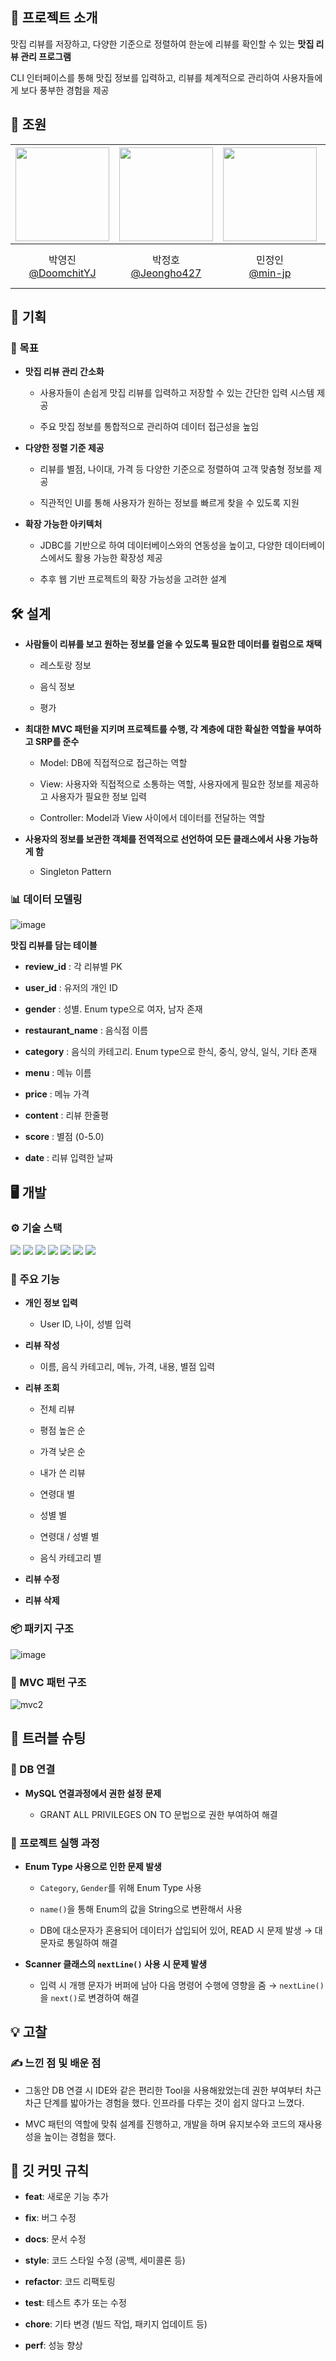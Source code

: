 ## 🍴 프로젝트 소개


맛집 리뷰를 저장하고, 다양한 기준으로 정렬하여 한눈에 리뷰를 확인할 수 있는 **맛집 리뷰 관리 프로그램**


CLI 인터페이스를 통해 맛집 정보를 입력하고, 리뷰를 체계적으로 관리하여 사용자들에게 보다 풍부한 경험을 제공


## 👥 조원
|<img src="https://avatars.githubusercontent.com/u/80048007?v=4" width="150" height="150"/>|<img src="https://avatars.githubusercontent.com/u/60309978?v=4" width="150" height="150"/>|<img src="https://avatars.githubusercontent.com/u/129049084?v=4" width="150" height="150"/>|<img src="https://avatars.githubusercontent.com/u/193316939?v=4" width="150" height="150"/>|
|:-:|:-:|:-:|:-:|
|박영진<br/>[@DoomchitYJ](https://github.com/DoomchitYJ)|박정호<br/>[@Jeongho427](https://github.com/Jeongho427)|민정인<br/>[@min-jp](https://github.com/min-jp)|박재희<br/>[@JaeHee-devSpace](https://github.com/JaeHee-devSpace)|


## 📝 기획


### 🎯 목표


- **맛집 리뷰 관리 간소화**


    - 사용자들이 손쉽게 맛집 리뷰를 입력하고 저장할 수 있는 간단한 입력 시스템 제공


    - 주요 맛집 정보를 통합적으로 관리하여 데이터 접근성을 높임


- **다양한 정렬 기준 제공**


    - 리뷰를 별점, 나이대, 가격 등 다양한 기준으로 정렬하여 고객 맞춤형 정보를 제공


    - 직관적인 UI를 통해 사용자가 원하는 정보를 빠르게 찾을 수 있도록 지원


- **확장 가능한 아키텍처**


    - JDBC를 기반으로 하여 데이터베이스와의 연동성을 높이고, 다양한 데이터베이스에서도 활용 가능한 확장성 제공


    - 추후 웹 기반 프로젝트의 확장 가능성을 고려한 설계


## 🛠️ 설계


- **사람들이 리뷰를 보고 원하는 정보를 얻을 수 있도록 필요한 데이터를 컬럼으로 채택**


    - 레스토랑 정보


    - 음식 정보


    - 평가


- **최대한 MVC 패턴을 지키며 프로젝트를 수행, 각 계층에 대한 확실한 역할을 부여하고 SRP를 준수**


    - Model: DB에 직접적으로 접근하는 역할


    - View: 사용자와 직접적으로 소통하는 역할, 사용자에게 필요한 정보를 제공하고 사용자가 필요한 정보 입력


    - Controller: Model과 View 사이에서 데이터를 전달하는 역할


- **사용자의 정보를 보관한 객체를 전역적으로 선언하여 모든 클래스에서 사용 가능하게 함**


    - Singleton Pattern


### 📊 데이터 모델링


![image](https://github.com/user-attachments/assets/16a3964f-fd88-43ed-a4e7-04129480d662)


**맛집 리뷰를 담는 테이블**


- **review_id** : 각 리뷰별 PK


- **user_id** : 유저의 개인 ID


- **gender** : 성별. Enum type으로 여자, 남자 존재


- **restaurant_name** : 음식점 이름


- **category** : 음식의 카테고리. Enum type으로 한식, 중식, 양식, 일식, 기타 존재


- **menu** : 메뉴 이름


- **price** : 메뉴 가격


- **content** : 리뷰 한줄평


- **score** : 별점 (0-5.0)


- **date** : 리뷰 입력한 날짜


## 🖥️ 개발


### ⚙️ 기술 스택

<div>
<img src="https://img.shields.io/badge/java-007396?style=for-the-badge&logo=java&logoColor=white"> 
<img src="https://img.shields.io/badge/mysql-4479A1?style=for-the-badge&logo=mysql&logoColor=white"> 
<img src="https://img.shields.io/badge/linux-FCC624?style=for-the-badge&logo=linux&logoColor=black"> 

<img src="https://img.shields.io/badge/github-181717?style=for-the-badge&logo=github&logoColor=white">
<img src="https://img.shields.io/badge/git-F05032?style=for-the-badge&logo=git&logoColor=white">
<img src="https://img.shields.io/badge/JUnit4-25A162?style=for-the-badge&logo=JUnit4&logoColor=white">
<img src="https://img.shields.io/badge/slack-4A154B?style=for-the-badge&logo=slack&logoColor=white">
</div>


### 🌟 주요 기능


- **개인 정보 입력**


    - User ID, 나이, 성별 입력


- **리뷰 작성**


    - 이름, 음식 카테고리, 메뉴, 가격, 내용, 별점 입력


- **리뷰 조회**


    - 전체 리뷰


    - 평점 높은 순


    - 가격 낮은 순


    - 내가 쓴 리뷰


    - 연령대 별


    - 성별 별


    - 연령대 / 성별 별


    - 음식 카테고리 별


- **리뷰 수정**


- **리뷰 삭제**


### 📦 패키지 구조


![image](https://github.com/user-attachments/assets/a82fdb2d-a573-432c-8d00-ec8ff42bd570)



### 🎨 MVC 패턴 구조


![mvc2](https://github.com/user-attachments/assets/bba4c68c-3bde-405b-b4f6-5e7093a0a817)


## 🐞 트러블 슈팅


### 🔗 DB 연결


- **MySQL 연결과정에서 권한 설정 문제**


    - GRANT ALL PRIVILEGES ON TO 문법으로 권한 부여하여 해결


### 🚀 프로젝트 실행 과정


- **Enum Type 사용으로 인한 문제 발생**


    - `Category`, `Gender`를 위해 Enum Type 사용


    - `name()`을 통해 Enum의 값을 String으로 변환해서 사용


    - DB에 대소문자가 혼용되어 데이터가 삽입되어 있어, READ 시 문제 발생 → 대문자로 통일하여 해결


- **Scanner 클래스의 `nextLine()` 사용 시 문제 발생**


    - 입력 시 개행 문자가 버퍼에 남아 다음 명령어 수행에 영향을 줌 → `nextLine()`을 `next()`로 변경하여 해결


## 💡 고찰


### ✍️ 느낀 점 및 배운 점


- 그동안 DB 연결 시 IDE와 같은 편리한 Tool을 사용해왔었는데 권한 부여부터 차근차근 단계를 밟아가는 경험을 했다. 인프라를 다루는 것이 쉽지 않다고 느꼈다.


- MVC 패턴의 역할에 맞춰 설계를 진행하고, 개발을 하며 유지보수와 코드의 재사용성을 높이는 경험을 했다.


## 📝 깃 커밋 규칙


- **feat**: 새로운 기능 추가


- **fix**: 버그 수정


- **docs**: 문서 수정


- **style**: 코드 스타일 수정 (공백, 세미콜론 등)


- **refactor**: 코드 리팩토링


- **test**: 테스트 추가 또는 수정


- **chore**: 기타 변경 (빌드 작업, 패키지 업데이트 등)


- **perf**: 성능 향상

